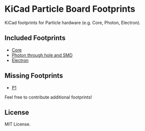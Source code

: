 # KiCad Particle Board Footprints

KiCad footprints for Particle hardware (e.g. Core, Photon, Electron).

## Included Footprints

- [Core](https://docs.particle.io/datasheets/core-datasheet/)
- [Photon through hole and SMD](https://docs.particle.io/datasheets/photon-datasheet/)
- [Electron](https://docs.particle.io/datasheets/electron-datasheet/)

## Missing Footprints

- [P1](https://docs.particle.io/datasheets/p1-datasheet/)

Feel free to contribute additional footprints!

## License

MIT License.
